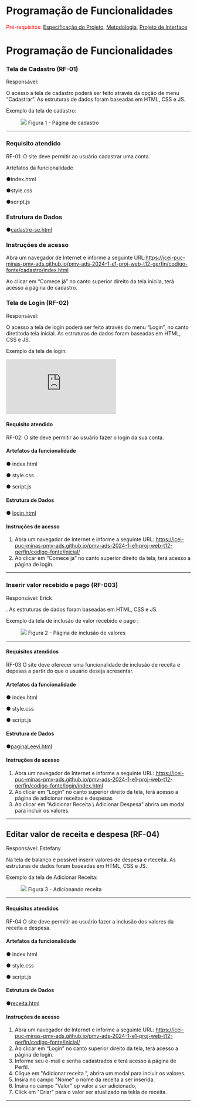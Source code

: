 # Programação de Funcionalidades

<span style="color:red">Pré-requisitos: <a href="https://github.com/ICEI-PUC-Minas-PMV-ADS/pmv-ads-2024-1-e1-proj-web-t12-gerfin/blob/estefany-modaispainel/documentos/02-Especifica%C3%A7%C3%A3o%20do%20Projeto.md" > Especificação do Projeto</a></span>, <a href="https://github.com/ICEI-PUC-Minas-PMV-ADS/pmv-ads-2024-1-e1-proj-web-t12-gerfin/blob/estefany-modaispainel/documentos/03-Metodologia.md">Metodologia</a>, <a href="https://github.com/ICEI-PUC-Minas-PMV-ADS/pmv-ads-2024-1-e1-proj-web-t12-gerfin/blob/estefany-modaispainel/documentos/04-Projeto%20de%20Interface.md"> Projeto de Interface</a>

# Programação de Funcionalidades

### Tela de Cadastro (RF-01)

Responsável: 

O acesso a tela de cadastro poderá ser feito através da opção de menu “Cadastrar”. As estruturas de dados foram baseadas em HTML, CSS e JS.

Exemplo da tela de cadastro: 

<figure> <img src="https://github.com/ICEI-PUC-Minas-PMV-ADS/pmv-ads-2024-1-e1-proj-web-t12-gerfin/assets/157512224/8b0101c3-8659-40d2-b37d-a712386e5a6e">
          <figurecaption> Figura 1 - Página de cadastro </figurecaption> 
</figure>
<hr>


### Requisito atendido

RF-01: O site deve permitir ao usuário cadastrar uma conta.

Artefatos da funcionalidade

●index.html

●style.css

●script.js


### Estrutura de Dados

●[cadastre-se.html](https://icei-puc-minas-pmv-ads.github.io/pmv-ads-2024-1-e1-proj-web-t12-gerfin/codigo-fonte/cadastro/index.html)


### Instruções de acesso

Abra um navegador de Internet e informe a seguinte URL:https://icei-puc-minas-pmv-ads.github.io/pmv-ads-2024-1-e1-proj-web-t12-gerfin/codigo-fonte/cadastro/index.html

Ao clicar em “Começe já” no canto superior direito da tela inicila, terá acesso a página de cadastro.

### Tela de Login (RF-02)

Responsável: 

O acesso a tela de login poderá ser feito através do menu “Login”, no canto diretitoda tela inicial. As estruturas de dados foram baseadas em HTML, CSS e JS.

Exemplo da tela de login: 



![pagina-login](https://icei-puc-minas-pmv-ads.github.io/pmv-ads-2024-1-e1-proj-web-t12-gerfin/codigo-fonte/login/index.html)




#### Requisito atendido

RF-02: O site deve permitir ao usuário fazer o login da sua conta.

#### Artefatos da funcionalidade

●	index.html 

●	style.css

●	script.js


#### Estrutura de Dados



●	[login.html](https://icei-puc-minas-pmv-ads.github.io/pmv-ads-2024-1-e1-proj-web-t12-gerfin/codigo-fonte/login/index.html)



#### Instruções de acesso

1.	Abra um navegador de Internet e informe a seguinte URL: https://icei-puc-minas-pmv-ads.github.io/pmv-ads-2024-1-e1-proj-web-t12-gerfin/codigo-fonte/inicial/
2.	Ao clicar em “Comece ja” no canto superior direito da tela, terá acesso a página de login.

<hr>


### Inserir valor recebido e pago (RF-003)

Responsável: Erick

. As estruturas de dados foram baseadas em HTML, CSS e JS.

Exemplo da tela de inclusão de valor recebido e pago :

<figure>
 <img src="https://github.com/ICEI-PUC-Minas-PMV-ADS/pmv-ads-2024-1-e1-proj-web-t12-gerfin/assets/157512224/23849261-de7c-43f9-b979-f1610c56fb5d">
  <figurecaption> Figura 2 - Página de inclusão de valores </figurecaption>
</figure>
<hr>

#### Requisitos atendidos

RF-03	O site deve oferecer uma funcionalidade de inclusão de receita e depesas a partir do que o usuário deseja acresentar.


#### Artefatos da funcionalidade

●	index.html 

●	style.css

●	script.js


#### Estrutura de Dados

●[paginaLeevi.html]( https://icei-puc-minas-pmv-ads.github.io/pmv-ads-2024-1-e1-proj-web-t12-gerfin/codigo-fonte/painel/index.html)


#### Instruções de acesso

1.	Abra um navegador de Internet e informe a seguinte URL: https://icei-puc-minas-pmv-ads.github.io/pmv-ads-2024-1-e1-proj-web-t12-gerfin/codigo-fonte/login/index.html
2.	Ao clicar em “Login” no canto superior direito da tela, terá acesso a página de adicionar receitas e despesas
3.	Ao clicar em "Adicionar Receita \ Adicionar Despesa" abrira um modal para incluir os valores.


<hr>

## Editar valor de receita e despesa (RF-04)

Responsável: Estefany

Na tela de balanço e possivel inserir valores de despesa e rteceita. As estruturas de dados foram baseadas em HTML, CSS e JS.

Exemplo da tela de Adicionar Receita:

<figure> <img src="https://github.com/ICEI-PUC-Minas-PMV-ADS/pmv-ads-2024-1-e1-proj-web-t12-gerfin/assets/157512224/987f38d1-53ae-438d-af4a-308793fc62d9">
<figurecaption> Figura 3 - Adicionando receita</figurecaption>
</figure>
<hr>

#### Requisitos atendidos
 
RF-04	O site deve permitir ao usuário fazer a inclusão dos valores da receita e despesa.

#### Artefatos da funcionalidade

●	index.html 

●	style.css

●	script.js


#### Estrutura de Dados

●[receita.html](https://icei-puc-minas-pmv-ads.github.io/pmv-ads-2024-1-e1-proj-web-t12-gerfin/codigo-fonte/painel/index.html)


#### Instruções de acesso
1.	Abra um navegador de Internet e informe a seguinte URL: https://icei-puc-minas-pmv-ads.github.io/pmv-ads-2024-1-e1-proj-web-t12-gerfin/codigo-fonte/inicial/
2.	Ao clicar em “Login” no canto superior direito da tela, terá acesso a página de login.
3.	Informe seu e-mail e senha cadastrados e terá acesso à página de Perfil.
4.	Clique em "Adicionar receita ", abrira um modal para incluir os valores.
5.  Insira no campo "Nome" o nome da receita a ser inserida.
6.  Insira no campo "Valor" op valor a ser adicionado,
7.  Click em "Criar" para o valor ser atualizado na tekla de receita.

<hr>
 
